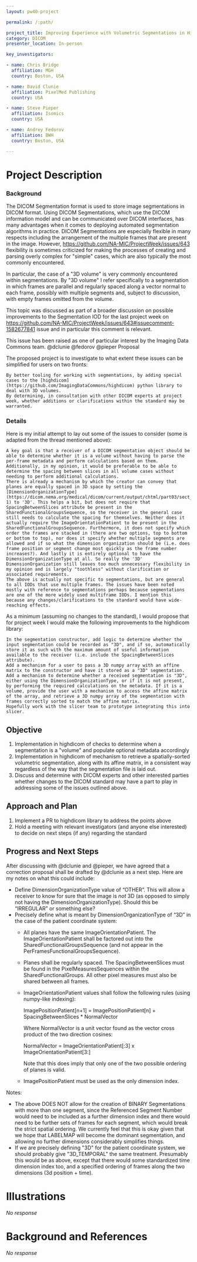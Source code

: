 ```yaml
---
layout: pw40-project

permalink: /:path/

project_title: Improving Experience with Volumetric Segmentations in Highdicom
category: DICOM
presenter_location: In-person

key_investigators:

- name: Chris Bridge
  affiliation: MGH
  country: Boston, USA

- name: David Clunie
  affiliation: PixelMed Publishing
  country: USA

- name: Steve Pieper
  affiliation: Isomics
  country: USA

- name: Andrey Fedorov
  affiliation: BWH
  country: Boston, USA

---
```


# Project Description

<!-- Add a short paragraph describing the project. -->

### Background

The DICOM Segmentation format is used to store image segmentations in DICOM format. Using DICOM Segmentations, which use the DICOM information model and can be communicated over DICOM interfaces, has many advantages when it comes to deploying automated segmentation algorithms in practice. DICOM Segmentations are especially flexible in many respects including the arrangement of the multiple frames that are present in the image. However, https://github.com/NA-MIC/ProjectWeek/issues/643 flexibility is sometimes criticized for making the processes of creating and parsing overly complex for "simple" cases, which are also typically the most commonly encountered.

In particular, the case of a "3D volume" is very commonly encountered within segmentations. By "3D volume" I refer specifically to a segmentation in which frames are parallel and regularly spaced along a vector normal to each frame, possibly with multiple segments and, subject to discussion, with empty frames omitted from the volume.

This topic was discussed as part of a broader discussion on possible improvements to the Segmentation IOD for the last project week on https://github.com/NA-MIC/ProjectWeek/issues/643#issuecomment-1582677841 issue and in particular this comment is relevant.

This issue has been raised as one of particular interest by the Imaging Data Commons team. @dclunie @fedorov @pieper
Proposal

The proposed project is to investigate to what extent these issues can be simplified for users on two fronts:

    By better tooling for working with segmentations, by adding special cases to the [highdicom](https://github.com/ImagingDataCommons/highdicom) python library to deal with 3D volumes.
    By determining, in consultation with other DICOM experts at project week, whether additions or clarifications within the standard may be warranted.

### Details

Here is my initial attempt to lay out some of the issues to consider (some is adapted from the thread mentioned above):

    A key goal is that a receiver of a DICOM segmentation object should be able to determine whether it is a volume without having to parse the per-frame metadata and perform calculations based on them. Additionally, in my opinion, it would be preferable to be able to determine the spacing between slices in all volume cases without needing to perform additional calculations.
    There is already a mechanism by which the creator can convey that planes are equally spaced in 3D space by setting the [DimensionOrganizationType](https://dicom.nema.org/medical/dicom/current/output/chtml/part03/sect_C.7.6.17.html#table_C.7.6.17-1) to '3D'. This helps a bit, but does not require that SpacingBetweenSlices attribute be present in the SharedFunctionalGroupsSequence, so the receiver in the general case still needs to calculate the spacing for themselves. Neither does it actually require the ImageOrientationPatient to be present in the SharedFunctionalGroupsSequence. Furthermore, it does not specify which order the frames are stacked in (there are two options, top to bottom or bottom to top), nor does it specify whether multiple segments are allowed and if so what the dimension organization should be (i.e. does frame position or segment change most quickly as the frame number increases?). And lastly it is entirely optional to have the DimensionOrganizationType at all. So really the '3D' DimensionOrganization still leaves too much unnecessary flexibility in my opinion and is largely "toothless" without clarification or associated requirements.
    The above is actually not specific to segmentations, but are general to all IODs that use multiple frames. The issues have been noted mostly with reference to segmentations perhaps because segmentations are one of the more widely used multiframe IODs. I mention this because any changes/clarifications to the standard would have wide-reaching effects.

As a minimum (assuming no changes to the standard), I would propose that for project week I would make the following improvements to the highdicom library:

    In the segmentation constructor, add logic to determine whether the input segmentation could be recorded as "3D", and if so, automatically store it as such with the maximum amount of useful information available to the receiver (i.e. include the SpacingBetweenSlices attribute).
    Add a mechanism for a user to pass a 3D numpy array with an affine matrix to the constructor and have it stored as a "3D" segmentation.
    Add a mechanism to determine whether a received segmentation is "3D", either using the DimensionOrganizationType, or if it is not present, by performing the required calculations on the metadata. If it is a volume, provide the user with a mechanism to access the affine matrix of the array, and retrieve a 3D numpy array of the segmentation with frames correctly sorted to match the affine matrix.
    Hopefully work with the slicer team to prototype integrating this into slicer.

## Objective

<!-- Describe here WHAT you would like to achieve (what you will have as end result). -->

1.  Implementation in highdicom of checks to determine when a segmentation is a "volume" and populate optional metadata accordingly
2.  Implementation in highdicom of mechanism to retrieve a spatially-sorted volumetric segmentation, along with its affine matrix, in a consistent way regardless of the way that the segmentation file is laid out.
3.  Discuss and determine with DICOM experts and other interested parties whether changes to the DICOM standard may have a part to play in addressing some of the issues outlined above.

## Approach and Plan

<!-- Describe here HOW you would like to achieve the objectives stated above. -->

1.  Implement a PR to highdicom library to address the points above
2.  Hold a meeting with relevant investigators (and anyone else interested) to decide on next steps (if any) regarding the standard

## Progress and Next Steps

<!-- Update this section as you make progress, describing of what you have ACTUALLY DONE.
     If there are specific steps that you could not complete then you can describe them here, too. -->

After discussing with @dclunie and @pieper, we have agreed that a correction proposal shall be drafted by @dclunie as a next step. Here are my notes on what this could include:

- Define DimensionOrganizationType value of “OTHER”. This will allow a receiver to know for sure that the image is *not* 3D (as opposed to simply not having the DimensionOrganizationType). Should this be “IRREGULAR” or something else?
- Precisely define what is meant by DimensionOrganizationType of “3D” in the case of the patient coordinate system:
    - All planes have the same ImageOrientationPatient. The ImageOrientationPatient shall be factored out into the SharedFunctionalGroupsSequence (and not appear in the PerFramesFunctionalGroupsSequence).
   - Planes shall be regularly spaced. The SpacingBetweenSlices must be found in the PixelMeasuresSequences within the SharedFunctionalGroups. All other pixel measures must also be shared between all frames.
   - ImageOrientationPatient values shall follow the following rules (using numpy-like indexing):
  
     ImagePositionPatient[n+1] = ImagePositionPatient[n] + SpacingBetweenSlices * NormalVector

     Where NormalVector is a unit vector found as the vector cross product of the two direction cosines:

     NormalVector = ImageOrientationPatient[:3] x ImageOrientationPatient[3:]

     Note that this does imply that only one of the two possible ordering of planes is valid.

   -	ImagePositionPatient must be used as the only dimension index.

Notes:
- The above DOES NOT allow for the creation of BINARY Segmentations with more than one segment, since the Referenced Segment Number would need to be included as a further dimension index and there would need to be further sets of frames for each segment, which would break the strict spatial ordering. We currently feel that this is okay given that we hope that LABELMAP will become the dominant segmentation, and allowing no further dimensions considerably simplifies things.
- If we are precisely defining "3D" for the patient coordinate system, we should probably give "3D_TEMPORAL" the same treatment. Presumably this would be as above, except that there would some standardized time dimension index too, and a specified ordering of frames along the two dimensions (3d position + time).

# Illustrations

<!-- Add pictures and links to videos that demonstrate what has been accomplished. -->

*No response*

# Background and References

<!-- If you developed any software, include link to the source code repository.
     If possible, also add links to sample data, and to any relevant publications. -->

*No response*
